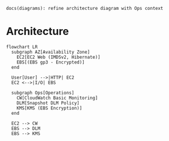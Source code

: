 `docs(diagrams): refine architecture diagram with Ops context`

# Architecture

```mermaid
flowchart LR
  subgraph AZ[Availability Zone]
    EC2[EC2 Web (IMDSv2, Hibernate)]
    EBS[(EBS gp3 - Encrypted)]
  end

  User[User] -->|HTTP| EC2
  EC2 <-->|I/O| EBS

  subgraph Ops[Operations]
    CW[CloudWatch Basic Monitoring]
    DLM[Snapshot DLM Policy]
    KMS[KMS (EBS Encryption)]
  end

  EC2 --> CW
  EBS --> DLM
  EBS --> KMS
